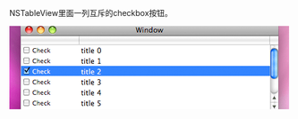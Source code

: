 NSTableView里面一列互斥的checkbox按钮。

![snapshot.png](https://github.com/keefo/buttonMadness/raw/master/snapshot.png "Snapshot")
